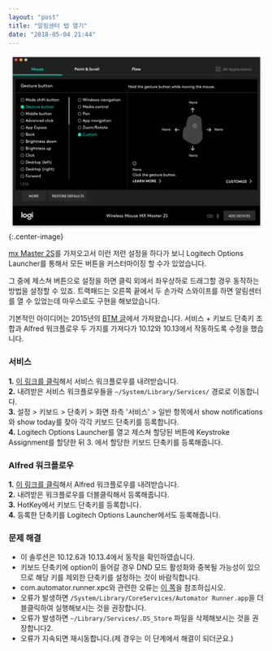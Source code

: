 ```yaml
---
layout: "post"
title: "알림센터 탭 열기"
date: "2018-05-04 21:44"
---
```


![lol](/images/2018-05-04/lol.png){:.center-image}

[mx Master 2S](https://canor.cf/2017/11/07/MX-MASTER-2S를-영입했습니다/)를 가져오고서 이런 저런 설정을 하다가 보니 Logitech Options Launcher를 통해서 모든 버튼을 커스터마이징 할 수가 있었습니다.

그 중에 제스쳐 버튼으로 설정을 하면 클릭 외에서 좌우상하로 드래그할 경우 동작하는 방법을 설정할 수 있죠. 트랙패드는 오른쪽 끝에서 두 손가락 스와이프를 하면 알림센터를 열 수 있었는데 마우스로도 구현을 해보았습니다.

기본적인 아이디어는 2015년의 [BTM 글](http://macnews.tistory.com/3058)에서 가져왔습니다. 서비스 + 키보드 단축키 조합과 Alfred 워크플로우 두 가지를 가져다가 10.12와 10.13에서 작동하도록 수정을 했습니다.

### 서비스

**1\.** [이 링크를 클릭](/Resources/2018-05-04/nc.zip)해서 서비스 워크플로우를 내려받습니다.  
**2\.** 내려받은 서비스 워크플로우들을 `~/System/Library/Services/` 경로로 이동합니다.  
**3\.** 설정 > 키보드 > 단축키 > 화면 좌측 '서비스' > 일반 항목에서 show notifications 와 show today를 찾아 각각 키보드 단축키를 등록합니다.  
**4\.** Logitech Options Launcher를 열고 제스쳐 할당된 버튼에 Keystroke Assignment를 할당한 뒤 3\. 에서 할당한 키보드 단축키를 등록해줍니다.

### Alfred 워크플로우

**1\.** [이 링크를 클릭](https://github.com/Canorus/-Alfred-Notification-Center/raw/master/nc.alfredworkflow)해서 Alfred 워크플로우를 내려받습니다.  
**2\.** 내려받은 워크플로우를 더블클릭해서 등록해줍니다.  
**3\.** HotKey에서 키보드 단축키를 등록합니다.  
**4\.** 등록한 단축키를 Logitech Options Launcher에서도 등록해줍니다.

### 문제 해결

- 이 솔루션은 10.12.6과 10.13.4에서 동작을 확인하였습니다.
- 키보드 단축키에 option이 들어갈 경우 DND 모드 활성화와 중복될 가능성이 있으므로 해당 키를 제외한 단축키를 설정하는 것이 바람직합니다.
- com.automator.runner.xpc와 관련한 오류는 [이 쪽](https://canor.cf/2018/05/04/com-automator-runner-xpc/)을 참조하십시오.
- 오류가 발생하면 `/System/Library/CoreServices/Automator Runner.app`을 더블클릭하여 실행해보시는 것을 권장합니다.
- 오류가 발생하면 `~/Library/Services/.DS_Store` 파일을 삭제해보시는 것을 권장합니다2.
- 오류가 지속되면 재시동합니다.(제 경우는 이 단계에서 해결이 되더군요.)

